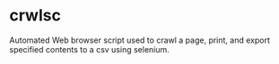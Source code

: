 # crwlsc
Automated Web browser script used to crawl a page, print, and export specified contents to a csv using selenium.
